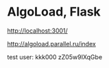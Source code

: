 # AlgoLoad, Flask

<http://localhost:3001/>

<http://algoload.parallel.ru/index>

test user: kkk000 zZ05w9IXqGbe
